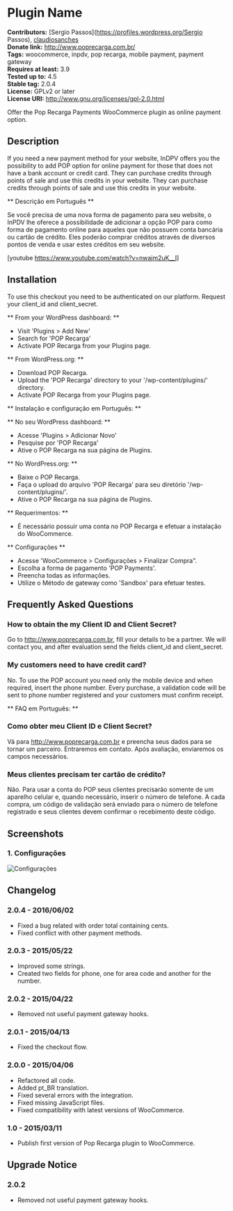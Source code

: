 # Plugin Name #
**Contributors:** [Sergio Passos](https://profiles.wordpress.org/Sergio Passos), [claudiosanches](https://profiles.wordpress.org/claudiosanches)  
**Donate link:** http://www.poprecarga.com.br/  
**Tags:** woocommerce, inpdv, pop recarga, mobile payment, payment gateway  
**Requires at least:** 3.9  
**Tested up to:** 4.5  
**Stable tag:** 2.0.4  
**License:** GPLv2 or later  
**License URI:** http://www.gnu.org/licenses/gpl-2.0.html  

Offer the Pop Recarga Payments WooCommerce plugin as online payment option.

## Description ##

If you need a new payment method for your website, InDPV offers you the possibility to add POP option for online payment for those that does not have a bank account or credit card. They can purchase credits through points of sale and use this credits in your website. They can purchase credits through points of sale and use this credits in your website.

** Descrição em Português **

Se você precisa de uma nova forma de pagamento para seu website, o InPDV lhe oferece a possibilidade de adicionar a opção POP para como forma de pagamento online para aqueles que não possuem conta bancária ou cartão de crédito. Eles poderão comprar créditos através de diversos pontos de venda e usar estes créditos em seu website.

[youtube https://www.youtube.com/watch?v=nwajm2uK__I]

## Installation ##

To use this checkout you need to be authenticated on our platform. Request your client_id and client_secret.

** From your WordPress dashboard: **

- Visit 'Plugins > Add New'
- Search for 'POP Recarga'
- Activate POP Recarga from your Plugins page.

** From WordPress.org: **

- Download POP Recarga.
- Upload the 'POP Recarga' directory to your '/wp-content/plugins/' directory.
- Activate POP Recarga from your Plugins page. 

** Instalação e configuração em Português: **

** No seu WordPress dashboard: **

- Acesse 'Plugins > Adicionar Novo'
- Pesquise por 'POP Recarga'
- Ative o POP Recarga na sua página de Plugins.

** No WordPress.org: **

- Baixe o POP Recarga.
- Faça o upload do arquivo 'POP Recarga' para seu diretório '/wp-content/plugins/'.
- Ative o POP Recarga na sua página de Plugins.

** Requerimentos: **

- É necessário possuir uma conta no POP Recarga e efetuar a instalação do WooCommerce.

** Configurações **

- Acesse 'WooCommerce > Configurações > Finalizar Compra".
- Escolha a forma de pagamento 'POP Payments'.
- Preencha todas as informações.
- Utilize o Método de gateway como 'Sandbox' para efetuar testes.

## Frequently Asked Questions ##

### How to obtain the my Client ID and Client Secret? ###

Go to http://www.poprecarga.com.br, fill your details to be a partner.
We will contact you, and after evaluation send the fields client_id and client_secret.

### My customers need to have credit card? ###

No. To use the POP account you need only the mobile device and when required, insert the phone number.
Every purchase, a validation code will be sent to phone number registered and your customers must confirm receipt.

** FAQ em Português: **

### Como obter meu Client ID e Client Secret? ###

Vá para http://www.poprecarga.com.br e preencha seus dados para se tornar um parceiro.
Entraremos em contato. Após avaliação, enviaremos os campos necessários.

### Meus clientes precisam ter cartão de crédito? ###

Não. Para usar a conta do POP seus clientes precisarão somente de um aparelho celular e, quando necessário, inserir o número de telefone.
A cada compra, um código de validação será enviado para o número de telefone registrado e seus clientes devem confirmar o recebimento deste código.

## Screenshots ##

### 1. Configurações ###
![Configurações](http://ps.w.org/woocommerce-pop-recarga/assets/screenshot-1.png)


## Changelog ##

### 2.0.4 - 2016/06/02 ###

* Fixed a bug related with order total containing cents.
* Fixed conflict with other payment methods.

### 2.0.3 - 2015/05/22 ###

* Improved some strings.
* Created two fields for phone, one for area code and another for the number. 

### 2.0.2 - 2015/04/22 ###

* Removed not useful payment gateway hooks.

### 2.0.1 - 2015/04/13 ###

* Fixed the checkout flow.

### 2.0.0 - 2015/04/06 ###

* Refactored all code.
* Added pt_BR translation.
* Fixed several errors with the integration.
* Fixed missing JavaScript files.
* Fixed compatibility with latest versions of WooCommerce.

### 1.0 - 2015/03/11 ###

* Publish first version of Pop Recarga plugin to WooCommerce.

## Upgrade Notice ##

### 2.0.2 ###

* Removed not useful payment gateway hooks.
